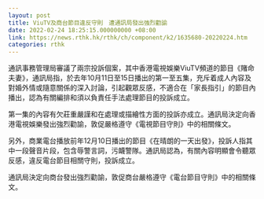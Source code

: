 ```yaml
---
layout: post
title: ViuTV及商台節目違反守則　遭通訊局發出強烈勸諭
date: 2022-02-24 18:25:15.000000000 +08:00
link: https://news.rthk.hk/rthk/ch/component/k2/1635680-20220224.htm
categories: rthk
---
```


通訊事務管理局審議了兩宗投訴個案，其中香港電視娛樂ViuTV頻道的節目《賭命夫妻》，通訊局指，於去年10月11日至15日播出的第一至五集，充斥着成人內容及對婚外情或隨意關係的深入討論，引起觀眾反感，不適合在「家長指引」的節目內播出，認為有關編排和須以負責任手法處理節目的投訴成立。

第一集的內容有欠莊重嚴謹和在處理或描繪性方面的投訴亦成立。通訊局決定向香港電視娛樂發出強烈勸諭，敦促嚴格遵守《電視節目守則》中的相關條文。

另外，商業電台播放前年12月10日播出的節目《在晴朗的一天出發》，投訴人指其中一段聲音片段，包含辱警言詞，污衊警隊。通訊局認為，有關內容明顯會令聽眾反感，違反電台節目相關守則，投訴成立。

通訊局決定向商台發出強烈勸諭，敦促商台嚴格遵守《電台節目守則》中的相關條文。
